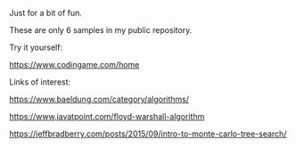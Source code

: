 Just for a bit of fun.

These are only 6 samples in my public repository. 

Try it yourself:

https://www.codingame.com/home

Links of interest:

https://www.baeldung.com/category/algorithms/

https://www.javatpoint.com/floyd-warshall-algorithm

https://jeffbradberry.com/posts/2015/09/intro-to-monte-carlo-tree-search/


